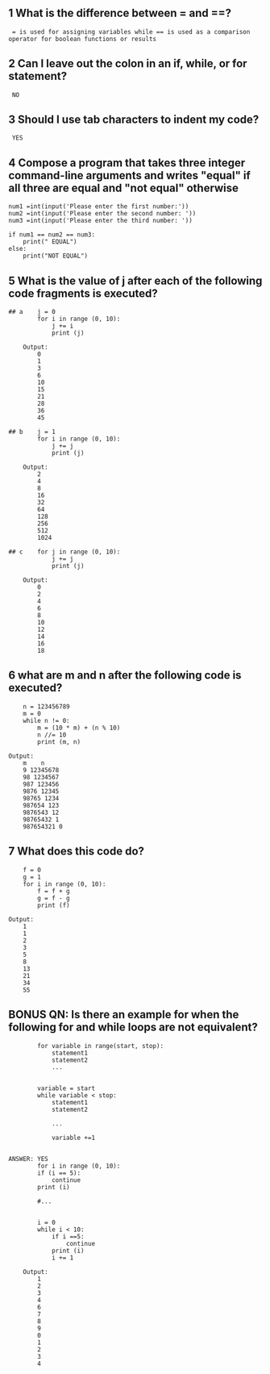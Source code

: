 ## 1 What is the difference between = and ==?
     = is used for assigning variables while == is used as a comparison operator for boolean functions or results

## 2 Can I leave out the colon in an if, while, or for statement? 
	 NO

## 3 Should I use tab characters to indent my code?
     YES

## 4 Compose a program that takes three integer command-line arguments and writes "equal" if all three are equal and "not equal"  otherwise
	num1 =int(input('Please enter the first number:'))
	num2 =int(input('Please enter the second number: '))
	num3 =int(input('Please enter the third number: '))

	if num1 == num2 == num3:
		print(" EQUAL")
	else:
		print("NOT EQUAL")

## 5 What is the value of j after each of the following code fragments is executed?

	## a 	j = 0
			for i in range (0, 10):
				j += i
				print (j)
		
		Output:		
			0
			1
			3
			6
			10
			15
			21
			28
			36
			45

	## b 	j = 1
			for i in range (0, 10):
				j += j
				print (j)
		
		Output:
			2
			4
			8
			16
			32
			64
			128
			256
			512
			1024

	## c  	for j in range (0, 10):
				j += j
				print (j)
		
		Output:
			0
			2
			4
			6
			8
			10
			12
			14
			16
			18

## 6 what are m and n after the following code is executed?

		n = 123456789
		m = 0
		while n != 0:
			m = (10 * m) + (n % 10)
			n //= 10
			print (m, n)

	Output:
		m    n
		9 12345678
		98 1234567
		987 123456
		9876 12345
		98765 1234
		987654 123
		9876543 12
		98765432 1
		987654321 0



## 7 What does this code do?

		f = 0
		g = 1
		for i in range (0, 10):
			f = f + g
			g = f - g
			print (f)

	Output:
		1
		1
		2
		3
		5
		8
		13
		21
		34
		55


## BONUS QN:  Is there an example for when the following for and while loops are not equivalent?

			for variable in range(start, stop):
				statement1
				statement2
				...


			variable = start
			while variable < stop:
				statement1
				statement2

				...

				variable +=1


	ANSWER: YES
			for i in range (0, 10):
			if (i == 5): 
				continue
			print (i)
		
			#...


			i = 0
			while i < 10:
				if i ==5:
					continue
				print (i)
				i += 1

		Output:
			1
			2
			3
			4
			6
			7
			8
			9
			0
			1
			2
			3
			4





